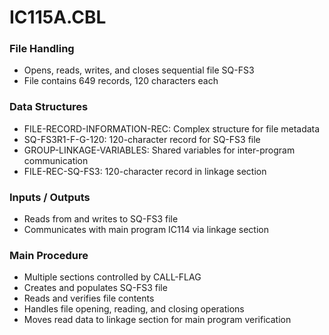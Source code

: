 # IC115A.CBL

### File Handling
- Opens, reads, writes, and closes sequential file SQ-FS3
- File contains 649 records, 120 characters each

### Data Structures
- FILE-RECORD-INFORMATION-REC: Complex structure for file metadata
- SQ-FS3R1-F-G-120: 120-character record for SQ-FS3 file
- GROUP-LINKAGE-VARIABLES: Shared variables for inter-program communication
- FILE-REC-SQ-FS3: 120-character record in linkage section

### Inputs / Outputs
- Reads from and writes to SQ-FS3 file
- Communicates with main program IC114 via linkage section

### Main Procedure
- Multiple sections controlled by CALL-FLAG
- Creates and populates SQ-FS3 file
- Reads and verifies file contents
- Handles file opening, reading, and closing operations
- Moves read data to linkage section for main program verification